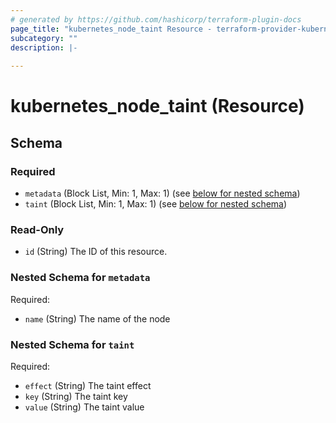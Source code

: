 ```yaml
---
# generated by https://github.com/hashicorp/terraform-plugin-docs
page_title: "kubernetes_node_taint Resource - terraform-provider-kubernetes"
subcategory: ""
description: |-
  
---
```


# kubernetes_node_taint (Resource)





<!-- schema generated by tfplugindocs -->
## Schema

### Required

- `metadata` (Block List, Min: 1, Max: 1) (see [below for nested schema](#nestedblock--metadata))
- `taint` (Block List, Min: 1, Max: 1) (see [below for nested schema](#nestedblock--taint))

### Read-Only

- `id` (String) The ID of this resource.

<a id="nestedblock--metadata"></a>
### Nested Schema for `metadata`

Required:

- `name` (String) The name of the node


<a id="nestedblock--taint"></a>
### Nested Schema for `taint`

Required:

- `effect` (String) The taint effect
- `key` (String) The taint key
- `value` (String) The taint value


